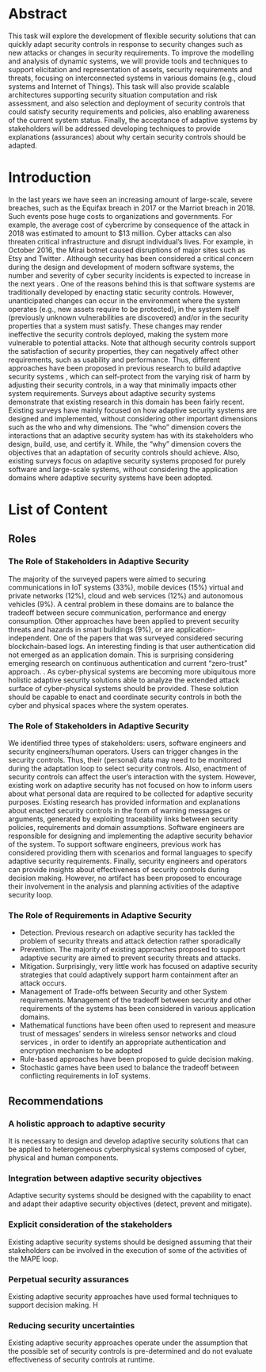 

# Abstract
This task will explore the development of flexible security solutions that can quickly adapt security controls in response to security changes such as new attacks or changes in security requirements. To improve the modelling and  analysis  of  dynamic systems,  we will  provide  tools  and  techniques  to support  elicitation  and  representation  of assets, security requirements and threats, focusing on interconnected systems in various domains (e.g., cloud systems and Internet of Things). This task will also provide scalable architectures supporting security situation computation and risk assessment, and also selection and deployment of security controls that could satisfy security requirements and  policies,  also  enabling  awareness  of  the  current  system  status.  Finally,  the  acceptance  of  adaptive  systems  by stakeholders will be addressed developing techniques to provide explanations (assurances) about why certain security controls should be adapted.


# Introduction
In the last years we have seen an increasing amount of large-scale, severe breaches, such as the Equifax
breach in 2017  or the Marriot breach in 2018. Such events pose huge costs to organizations and
governments. For example, the average cost of cybercrime by consequence of the attack in 2018 was
estimated to amount to $13 million. Cyber attacks can also threaten critical infrastructure and disrupt
individual’s lives. For example, in October 2016, the Mirai botnet caused disruptions of major sites such
as Etsy and Twitter . Although security has been considered a critical concern during the design and
development of modern software systems, the number and severity of cyber security incidents is expected
to increase in the next years .
One of the reasons behind this is that software systems are traditionally developed by enacting static security
controls. However, unanticipated changes can occur in the environment where the system operates (e.g.,
new assets require to be protected), in the system itself (previously unknown vulnerabilities are discovered)
and/or in the security properties
that a system must satisfy. These changes may render ineffective the security controls deployed, making the
system more vulnerable to potential attacks. Note that although security controls support the satisfaction of
security properties, they can negatively affect other requirements, such as usability and performance. Thus,
different approaches have been proposed in previous research to build adaptive security systems , which
can self-protect from the varying risk of harm by adjusting their security controls, in a way that minimally
impacts other system requirements.
Surveys about adaptive security systems demonstrate that existing research in this domain has
been fairly recent. Existing surveys have mainly focused on how adaptive security systems are designed and
implemented, without considering other important dimensions such as the who and why dimensions. The
“who” dimension covers the interactions that an adaptive security system has with its stakeholders who
design, build, use, and certify it. While, the “why” dimension covers the objectives that an adaptation of
security controls should achieve. Also, existing surveys focus on adaptive security systems proposed for
purely software and large-scale systems, without considering the application domains where adaptive
security systems have been adopted.
# List of Content
## Roles
### The Role of Stakeholders in Adaptive Security
The majority of the surveyed papers were aimed to securing communications in
IoT systems (33%), mobile devices (15%) virtual and private networks (12%), cloud and web services (12%)
and autonomous vehicles (9%). A central problem in these domains are to balance the tradeoff between secure communication, performance and energy consumption.
Other approaches have been applied to prevent security threats and hazards in smart buildings (9%), or are
application-independent. One of the papers that was surveyed considered securing blockchain-based logs.
An interesting finding is that user authentication did not emerged as an application domain. This is surprising
considering emerging research on continuous authentication and current “zero-trust” approach. . As cyber-physical systems are becoming more ubiquitous more holistic adaptive security solutions able to analyze the extended attack surface
of cyber-physical systems should be provided. These solution should be capable to enact and
coordinate security controls in both the cyber and physical spaces where the system operates.
### The Role of Stakeholders in Adaptive Security
We identified three types of stakeholders: users, software engineers and security engineers/human operators.
Users can trigger changes in the security controls. Thus, their (personal) data may need to be monitored
during the adaptation loop to select security controls. Also, enactment of security controls can affect the
user’s interaction with the system. However, existing work on adaptive security has not focused on how to
inform users about what personal data are required to be collected for adaptive security purposes. Existing
research has provided information and explanations about enacted security controls in the form of warning
messages or arguments, generated by exploiting traceability links between security policies,
requirements and domain assumptions. Software engineers are responsible for designing and implementing
the adaptive security behavior of the system. To support software engineers, previous work has considered
providing them with scenarios  and formal languages  to specify adaptive security requirements.
Finally, security engineers and operators can provide insights about effectiveness of security controls during
decision making. However, no artifact has been proposed to encourage their involvement in the analysis
and planning activities of the adaptive security loop.
### The Role of Requirements in Adaptive Security
* Detection. Previous research on adaptive security has tackled the problem of security threats and attack
detection rather sporadically
* Prevention. The majority of existing approaches proposed to support adaptive security are aimed to prevent
security threats and attacks. 
* Mitigation. Surprisingly, very little work has focused on adaptive security strategies that could
adaptively support harm containment after an attack occurs.
* Management of Trade-offs between Security and other System requirements. Management of the
tradeoff between security and other requirements of the systems has been considered in various application
domains.
* Mathematical functions have been often used to represent and measure trust of messages’ senders in
wireless sensor networks and cloud services , in order to identify an appropriate
authentication and encryption mechanism to be adopted
* Rule-based approaches have been proposed to guide decision making.
* Stochastic games have been used to balance the tradeoff between conflicting requirements in IoT systems.

## Recommendations
### A holistic approach to adaptive security
It is necessary to design and develop adaptive security solutions that can be applied to heterogeneous cyberphysical systems composed of cyber, physical and human components.
### Integration between adaptive security objectives
Adaptive security systems should be designed with the capability to enact and adapt their adaptive security
objectives (detect, prevent and mitigate). 
### Explicit consideration of the stakeholders
Existing adaptive security systems should be designed assuming that their stakeholders can be involved in
the execution of some of the activities of the MAPE loop.
### Perpetual security assurances
Existing adaptive security approaches have used formal techniques to support decision making. H
### Reducing security uncertainties
Existing adaptive security approaches operate under the assumption that the possible set of security controls
is pre-determined and do not evaluate effectiveness of security controls at runtime.

